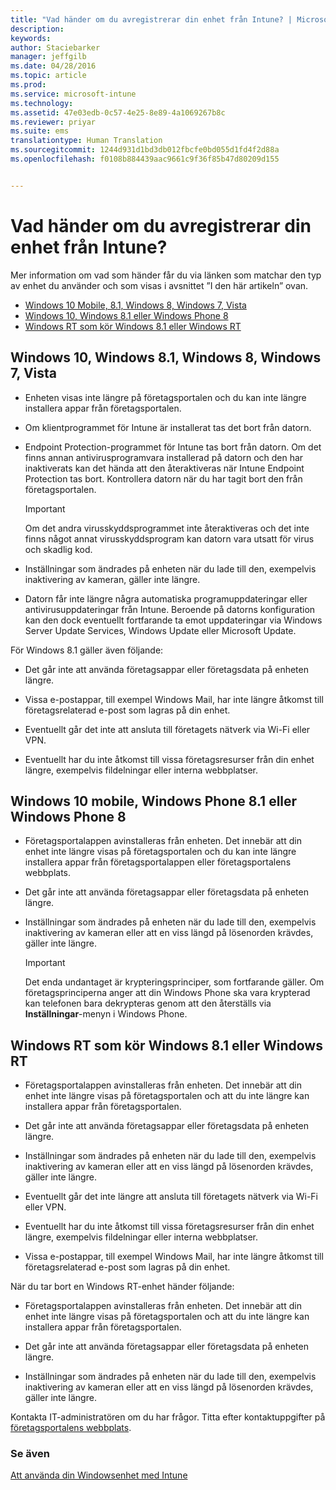 ```yaml
---
title: "Vad händer om du avregistrerar din enhet från Intune? | Microsoft Intune"
description: 
keywords: 
author: Staciebarker
manager: jeffgilb
ms.date: 04/28/2016
ms.topic: article
ms.prod: 
ms.service: microsoft-intune
ms.technology: 
ms.assetid: 47e03edb-0c57-4e25-8e89-4a1069267b8c
ms.reviewer: priyar
ms.suite: ems
translationtype: Human Translation
ms.sourcegitcommit: 1244d931d1bd3db012fbcfe0bd055d1fd4f2d88a
ms.openlocfilehash: f0108b884439aac9661c9f36f85b47d80209d155


---
```



# Vad händer om du avregistrerar din enhet från Intune?

Mer information om vad som händer får du via länken som matchar den typ av enhet du använder och som visas i avsnittet ”I den här artikeln” ovan.

- [Windows 10 Mobile, 8.1, Windows 8, Windows 7, Vista](#windows-10-mobile--8-1,-windows-8,-windows-7,-vista)
- [Windows 10, Windows 8.1 eller Windows Phone 8](#windows-10--windows-8-1-or-windows-phone-8)
- [Windows RT som kör Windows 8.1 eller Windows RT](#windows-rt-running-windows-8-1-or-windows-rt)


## Windows 10, Windows 8.1, Windows 8, Windows 7, Vista

-   Enheten visas inte längre på företagsportalen och du kan inte längre installera appar från företagsportalen.

-   Om klientprogrammet för Intune är installerat tas det bort från datorn.

-   Endpoint Protection-programmet för Intune tas bort från datorn. Om det finns annan antivirusprogramvara installerad på datorn och den har inaktiverats kan det hända att den återaktiveras när Intune Endpoint Protection tas bort. Kontrollera datorn när du har tagit bort den från företagsportalen.

    > [!IMPORTANT]
    > Om det andra virusskyddsprogrammet inte återaktiveras och det inte finns något annat virusskyddsprogram kan datorn vara utsatt för virus och skadlig kod.

-   Inställningar som ändrades på enheten när du lade till den, exempelvis inaktivering av kameran, gäller inte längre.

-   Datorn får inte längre några automatiska programuppdateringar eller antivirusuppdateringar från Intune. Beroende på datorns konfiguration kan den dock eventuellt fortfarande ta emot uppdateringar via Windows Server Update Services, Windows Update eller Microsoft Update.

För Windows 8.1 gäller även följande:

-   Det går inte att använda företagsappar eller företagsdata på enheten längre.

-   Vissa e-postappar, till exempel Windows Mail, har inte längre åtkomst till företagsrelaterad e-post som lagras på din enhet.

-   Eventuellt går det inte att ansluta till företagets nätverk via Wi-Fi eller VPN.

-   Eventuellt har du inte åtkomst till vissa företagsresurser från din enhet längre, exempelvis fildelningar eller interna webbplatser.

## Windows 10 mobile, Windows Phone 8.1 eller Windows Phone 8

-   Företagsportalappen avinstalleras från enheten. Det innebär att din enhet inte längre visas på företagsportalen och du kan inte längre installera appar från företagsportalappen eller företagsportalens webbplats.

-   Det går inte att använda företagsappar eller företagsdata på enheten längre.

-   Inställningar som ändrades på enheten när du lade till den, exempelvis inaktivering av kameran eller att en viss längd på lösenorden krävdes, gäller inte längre.

    > [!IMPORTANT]
    > Det enda undantaget är krypteringsprinciper, som fortfarande gäller. Om företagsprinciperna anger att din Windows Phone ska vara krypterad kan telefonen bara dekrypteras genom att den återställs via **Inställningar**-menyn i Windows Phone.

## Windows RT som kör Windows 8.1 eller Windows RT

-   Företagsportalappen avinstalleras från enheten. Det innebär att din enhet inte längre visas på företagsportalen och att du inte längre kan installera appar från företagsportalen.

-   Det går inte att använda företagsappar eller företagsdata på enheten längre.

-   Inställningar som ändrades på enheten när du lade till den, exempelvis inaktivering av kameran eller att en viss längd på lösenorden krävdes, gäller inte längre.

-   Eventuellt går det inte längre att ansluta till företagets nätverk via Wi-Fi eller VPN.

-   Eventuellt har du inte åtkomst till vissa företagsresurser från din enhet längre, exempelvis fildelningar eller interna webbplatser.

-   Vissa e-postappar, till exempel Windows Mail, har inte längre åtkomst till företagsrelaterad e-post som lagras på din enhet.

När du tar bort en Windows RT-enhet händer följande:

-   Företagsportalappen avinstalleras från enheten. Det innebär att din enhet inte längre visas på företagsportalen och att du inte längre kan installera appar från företagsportalen.

-   Det går inte att använda företagsappar eller företagsdata på enheten längre.

-   Inställningar som ändrades på enheten när du lade till den, exempelvis inaktivering av kameran eller att en viss längd på lösenorden krävdes, gäller inte längre.

Kontakta IT-administratören om du har frågor. Titta efter kontaktuppgifter på [företagsportalens webbplats](http://portal.manage.microsoft.com).

### Se även
[Att använda din Windowsenhet med Intune](using-your-windows-device-with-intune.md)


<!--HONumber=Jun16_HO4-->


